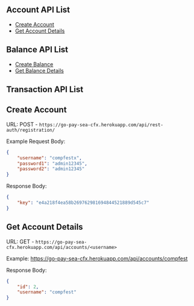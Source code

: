 ## Account API List

* [Create Account](#create-account)
* [Get Account Details](#get-account-details)

## Balance API List

* [Create Balance](#create-balance)
* [Get Balance Details](#get-balance-details)

## Transaction API List



## Create Account
URL: POST - `https://go-pay-sea-cfx.herokuapp.com/api/rest-auth/registration/`

Example Request Body:

```json
{
    "username": "compfestx",
    "password1": "admin12345",
    "password2": "admin12345"
}
```

Response Body:

```json
{
    "key": "e4a218f4ea58b269762981694844521889d545c7"
}
```

## Get Account Details
URL: GET - `https://go-pay-sea-cfx.herokuapp.com/api/accounts/<username>`

Example: https://go-pay-sea-cfx.herokuapp.com/api/accounts/compfest

Response Body:

```json
{
    "id": 2,
    "username": "compfest"
}
```
